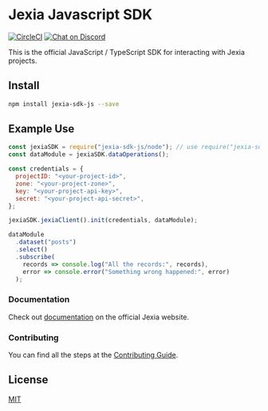 # Jexia Javascript SDK

[![CircleCI](https://circleci.com/gh/jexia/jexia-sdk-js.svg?style=svg)](https://circleci.com/gh/jexia/jexia-sdk-js)
[![Chat on Discord](https://img.shields.io/badge/chat-on%20discord-7289da.svg?sanitize=true)](https://chat.jexia.com)

This is the official JavaScript / TypeScript SDK for interacting with Jexia projects.

## Install

```bash
npm install jexia-sdk-js --save
```

## Example Use

```javascript
const jexiaSDK = require("jexia-sdk-js/node"); // use require("jexia-sdk-js/browser") for browser
const dataModule = jexiaSDK.dataOperations();

const credentials = {
  projectID: "<your-project-id>",
  zone: "<your-project-zone>",
  key: "<your-project-api-key>",
  secret: "<your-project-api-secret>",
};

jexiaSDK.jexiaClient().init(credentials, dataModule);

dataModule
  .dataset("posts")
  .select()
  .subscribe(
    records => console.log("All the records:", records),
    error => console.error("Something wrong happened:", error)
  );
```

### Documentation

Check out [documentation](https://docs.jexia.com/) on the official Jexia website.

### Contributing

You can find all the steps at the [Contributing Guide](https://github.com/jexia/jexia-sdk-js/blob/master/CONTRIBUTING.md).

## License

[MIT](https://github.com/jexia/jexia-sdk-js/blob/master/LICENSE)
